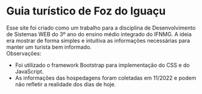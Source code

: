 # Guia turístico de Foz do Iguaçu
Esse site foi criado como um trabalho para a disciplina de Desenvolvimento de Sistemas WEB do 3º ano do ensino médio integrado do IFNMG. A ideia era mostrar de forma simples e intuitiva as informações necessárias para manter um turista bem informado.  
    Observações:  

* Foi utilizado o framework Bootstrap para implementação do CSS e do JavaScript.
* As informações das hospedagens foram coletadas em 11/2022 e podem não refletir a realidade dos dias de hoje.